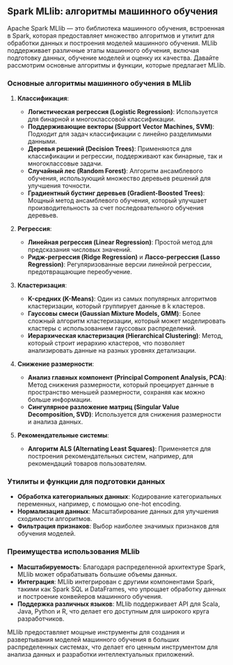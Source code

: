 ## Spark MLlib: алгоритмы машинного обучения

Apache Spark MLlib — это библиотека машинного обучения, встроенная в Spark, которая предоставляет множество алгоритмов и утилит для обработки данных и построения моделей машинного обучения. MLlib поддерживает различные этапы машинного обучения, включая подготовку данных, обучение моделей и оценку их качества. Давайте рассмотрим основные алгоритмы и функции, которые предлагает MLlib.

### Основные алгоритмы машинного обучения в MLlib

1. **Классификация**:
   - **Логистическая регрессия (Logistic Regression)**: Используется для бинарной и многоклассовой классификации.
   - **Поддерживающие векторы (Support Vector Machines, SVM)**: Подходит для задач классификации с линейно разделимыми данными.
   - **Деревья решений (Decision Trees)**: Применяются для классификации и регрессии, поддерживают как бинарные, так и многоклассовые задачи.
   - **Случайный лес (Random Forest)**: Алгоритм ансамблевого обучения, использующий множество деревьев решений для улучшения точности.
   - **Градиентный бустинг деревьев (Gradient-Boosted Trees)**: Мощный метод ансамблевого обучения, который улучшает производительность за счет последовательного обучения деревьев.

2. **Регрессия**:
   - **Линейная регрессия (Linear Regression)**: Простой метод для предсказания числовых значений.
   - **Ридж-регрессия (Ridge Regression)** и **Лассо-регрессия (Lasso Regression)**: Регуляризованные версии линейной регрессии, предотвращающие переобучение.

3. **Кластеризация**:
   - **K-средних (K-Means)**: Один из самых популярных алгоритмов кластеризации, который группирует данные в k кластеров.
   - **Гауссовы смеси (Gaussian Mixture Models, GMM)**: Более сложный алгоритм кластеризации, который может моделировать кластеры с использованием гауссовых распределений.
   - **Иерархическая кластеризация (Hierarchical Clustering)**: Метод, который строит иерархию кластеров, что позволяет анализировать данные на разных уровнях детализации.

4. **Снижение размерности**:
   - **Анализ главных компонент (Principal Component Analysis, PCA)**: Метод снижения размерности, который проецирует данные в пространство меньшей размерности, сохраняя как можно больше информации.
   - **Сингулярное разложение матриц (Singular Value Decomposition, SVD)**: Используется для снижения размерности и анализа данных.

5. **Рекомендательные системы**:
   - **Алгоритм ALS (Alternating Least Squares)**: Применяется для построения рекомендательных систем, например, для рекомендаций товаров пользователям.

### Утилиты и функции для подготовки данных

- **Обработка категориальных данных**: Кодирование категориальных переменных, например, с помощью one-hot encoding.
- **Нормализация данных**: Масштабирование данных для улучшения сходимости алгоритмов.
- **Фильтрация признаков**: Выбор наиболее значимых признаков для обучения моделей.

### Преимущества использования MLlib

- **Масштабируемость**: Благодаря распределенной архитектуре Spark, MLlib может обрабатывать большие объемы данных.
- **Интеграция**: MLlib интегрирован с другими компонентами Spark, такими как Spark SQL и DataFrames, что упрощает обработку данных и построение конвейеров машинного обучения.
- **Поддержка различных языков**: MLlib поддерживает API для Scala, Java, Python и R, что делает его доступным для широкого круга разработчиков.

MLlib предоставляет мощные инструменты для создания и развертывания моделей машинного обучения в больших распределенных системах, что делает его ценным инструментом для анализа данных и разработки интеллектуальных приложений.
